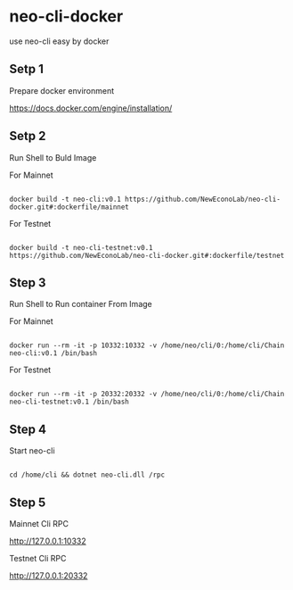 # neo-cli-docker
use neo-cli easy by docker

## Setp 1

Prepare docker environment

https://docs.docker.com/engine/installation/

## Setp 2

Run Shell to Buld Image 

For Mainnet

<code>
docker build -t neo-cli:v0.1 https://github.com/NewEconoLab/neo-cli-docker.git#:dockerfile/mainnet
</code>


For Testnet

<code>
docker build -t neo-cli-testnet:v0.1 https://github.com/NewEconoLab/neo-cli-docker.git#:dockerfile/testnet
</code>

## Step 3

Run Shell to Run container From Image

For Mainnet

<code>
docker run --rm -it -p 10332:10332 -v /home/neo/cli/0:/home/cli/Chain neo-cli:v0.1 /bin/bash
</code>

For Testnet

<code>
docker run --rm -it -p 20332:20332 -v /home/neo/cli/0:/home/cli/Chain neo-cli-testnet:v0.1 /bin/bash
</code>

## Step 4

Start neo-cli

<code>
cd /home/cli && dotnet neo-cli.dll /rpc
</code>

## Step 5

Mainnet Cli RPC

http://127.0.0.1:10332

Testnet Cli RPC

http://127.0.0.1:20332